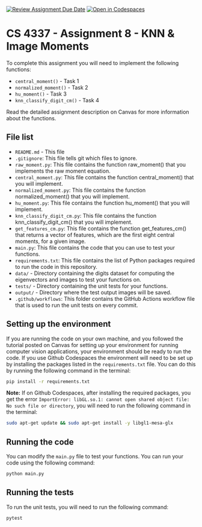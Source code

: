 [![Review Assignment Due Date](https://classroom.github.com/assets/deadline-readme-button-24ddc0f5d75046c5622901739e7c5dd533143b0c8e959d652212380cedb1ea36.svg)](https://classroom.github.com/a/kZkh0Leh)
[![Open in Codespaces](https://classroom.github.com/assets/launch-codespace-7f7980b617ed060a017424585567c406b6ee15c891e84e1186181d67ecf80aa0.svg)](https://classroom.github.com/open-in-codespaces?assignment_repo_id=12537566)
# CS 4337 - Assignment 8 - KNN &amp; Image Moments

To complete this assignment you will need to implement the following functions:
- `central_moment()` - Task 1
- `normalized_moment()` - Task 2
- `hu_moment()` - Task 3
- `knn_classify_digit_cm()` - Task 4

Read the detailed assignment description on Canvas for more information about the functions.

## File list
- `README.md` - This file
- `.gitignore`: This file tells git which files to ignore.
- `raw_moment.py`: This file contains the function raw_moment() that you implements the raw moment equation.
- `central_moment.py`: This file contains the function central_moment() that you will implement.
- `normalized_moment.py`: This file contains the function normalized_moment() that you will implement.
- `hu_moment.py`: This file contains the function hu_moment() that you will implement.
- `knn_classify_digit_cm.py`: This file contains the function knn_classify_digit_cm() that you will implement.
- `get_features_cm.py`: This file contains the function get_features_cm() that returns a vector of features, which are the first eight central moments, for a given image.
- `main.py`: This file contains the code that you can use to test your functions.
- `requirements.txt`: This file contains the list of Python packages required to run the code in this repository.
- `data/` - Directory containing the digits dataset for computing the eigenvectors and images to test your functions on.
- `tests/` - Directory containing the unit tests for your functions.
- `output/` - Directory where the test output images will be saved.
- `.github/workflows`: This folder contains the GitHub Actions workflow file that is used to run the unit tests on every commit.

## Setting up the environment

If you are running the code on your own machine, and you followed the tutorial posted on Canvas for setting up your environment for running computer vision applications, your environment should be ready to run the code. If you use Github Codespaces the environment will need to be set up by installing the packages listed in the `requirements.txt` file. You can do this by running the following command in the terminal:

```bash
pip install -r requirements.txt
```

**Note:** If on Github Codespaces, after installing the required packages, you get the error `ImportError: libGL.so.1: cannot open shared object file: No such file or directory`, you will need to run the following command in the terminal:

```bash
sudo apt-get update && sudo apt-get install -y libgl1-mesa-glx
```

## Running the code

You can modify the `main.py` file to test your functions. You can run your code using the following command:

```bash
python main.py
```
## Running the tests

To run the unit tests, you will need to run the following command:

```bash
pytest
```
